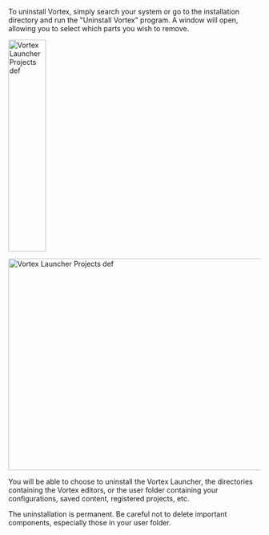To uninstall Vortex, simply search your system or go to the installation directory and run the "Uninstall Vortex" program. A window will open, allowing you to select which parts you wish to remove.

<image
  src="vxuninstallerlogo.png"
  type="bordered"
  width="75"
  height="423"
  alt="Vortex Launcher Projects def"
/>

<image
  src="vxuninstaller.png"
  type="bordered"
  width="828"
  height="423"
  alt="Vortex Launcher Projects def"
/>

<banner type="note">You will be able to choose to uninstall the Vortex Launcher, the directories containing the Vortex editors, or the user folder containing your configurations, saved content, registered projects, etc.</banner>

<banner type="danger">The uninstallation is permanent. Be careful not to delete important components, especially those in your user folder.</banner>
